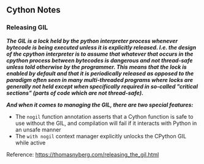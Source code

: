 ## Cython Notes

### Releasing GIL
***The GIL is a lock held by the python interpreter process whenever bytecode is being executed unless it is explicitly released. I.e. the design of the cpython interpreter is to assume that whatever that occurs in the cpython process between bytecodes is dangerous and not thread-safe unless told otherwise by the programmer. This means that the lock is enabled by default and that it is periodically released as opposed to the paradigm often seen in many multi-threaded programs where locks are generally not held except when specifically required in so-called "critical sections" (parts of code which are not thread-safe).***

***And when it comes to managing the GIL, there are two special features:***

- The `nogil` function annotation asserts that a Cython function is safe to use without the GIL, and compilation will fail if it interacts with Python in an unsafe manner
- The `with nogil` context manager explicitly unlocks the CPython GIL while active

Reference: https://thomasnyberg.com/releasing_the_gil.html

### 